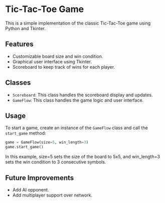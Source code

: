 # Tic-Tac-Toe Game

This is a simple implementation of the classic Tic-Tac-Toe game using Python and Tkinter.

## Features

- Customizable board size and win condition.
- Graphical user interface using Tkinter.
- Scoreboard to keep track of wins for each player.

## Classes

- `Scoreboard`: This class handles the scoreboard display and updates.
- `GameFlow`: This class handles the game logic and user interface.

## Usage

To start a game, create an instance of the `GameFlow` class and call the `start_game` method:

```python
game = GameFlow(size=5, win_length=3)
game.start_game()
```

In this example, size=5 sets the size of the board to 5x5, and win_length=3 sets the win condition to 3 consecutive symbols.

## Future Improvements

* Add AI opponent.
* Add multiplayer support over network.
